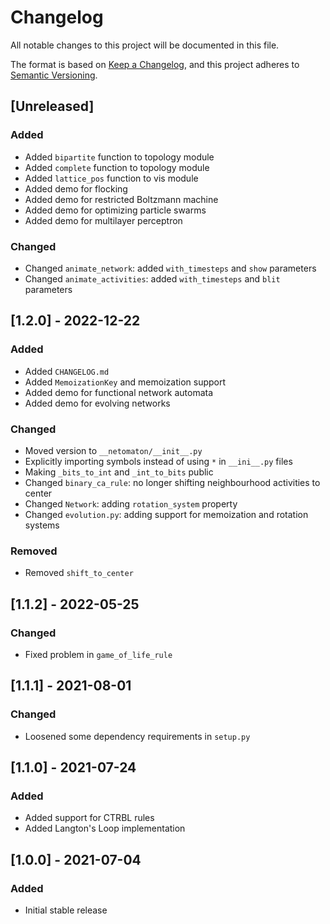 # Changelog

All notable changes to this project will be documented in this file.

The format is based on [Keep a Changelog](https://keepachangelog.com/en/1.0.0/),
and this project adheres to [Semantic Versioning](https://semver.org/spec/v2.0.0.html).

## [Unreleased]

### Added

- Added `bipartite` function to topology module
- Added `complete` function to topology module
- Added `lattice_pos` function to vis module
- Added demo for flocking
- Added demo for restricted Boltzmann machine
- Added demo for optimizing particle swarms
- Added demo for multilayer perceptron

### Changed

- Changed `animate_network`: added `with_timesteps` and `show` parameters
- Changed `animate_activities`: added `with_timesteps` and `blit` parameters

## [1.2.0] - 2022-12-22

### Added

- Added `CHANGELOG.md`
- Added `MemoizationKey` and memoization support
- Added demo for functional network automata
- Added demo for evolving networks

### Changed

- Moved version to `__netomaton/__init__.py`
- Explicitly importing symbols instead of using `*` in `__ini__.py` files
- Making `_bits_to_int` and `_int_to_bits` public
- Changed `binary_ca_rule`: no longer shifting neighbourhood activities to center
- Changed `Network`: adding `rotation_system` property
- Changed `evolution.py`: adding support for memoization and rotation systems

### Removed

- Removed `shift_to_center`

## [1.1.2] - 2022-05-25

### Changed

- Fixed problem in `game_of_life_rule`

## [1.1.1] - 2021-08-01

### Changed

- Loosened some dependency requirements in `setup.py`

## [1.1.0] - 2021-07-24

### Added

- Added support for CTRBL rules
- Added Langton's Loop implementation

## [1.0.0] - 2021-07-04

### Added

- Initial stable release
